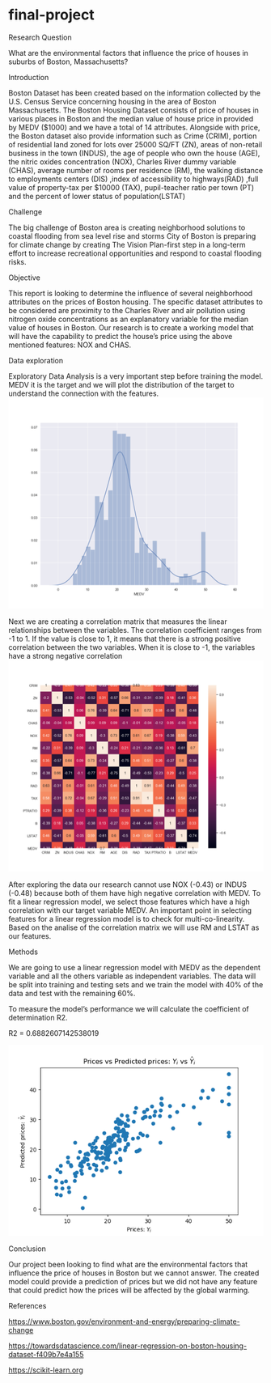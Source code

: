 # final-project

Research Question

What are the environmental factors that influence the price of houses in suburbs of Boston, Massachusetts?

Introduction

Boston Dataset has been created based on the information collected by the U.S. Census Service concerning housing in the area of Boston Massachusetts.
The Boston Housing Dataset consists of price of houses in various places in Boston and the median value of house price in provided by MEDV ($1000) and we have a total of 14 attributes.
Alongside with price, the Boston dataset also provide information such as Crime (CRIM), portion of residential land zoned for lots over 25000 SQ/FT (ZN), areas of non-retail business in the town (INDUS), the age of people who own the house (AGE), the nitric oxides concentration (NOX), Charles River dummy variable (CHAS), average number of rooms per residence (RM), the walking distance to employments centers (DIS) ,index of accessibility to highways(RAD) ,full value of property-tax per $10000 (TAX), pupil-teacher ratio per town (PT)  and the percent of lower status of population(LSTAT) 

Challenge

The big challenge of Boston area is creating neighborhood solutions to coastal flooding from sea level rise and storms
City of Boston is preparing for climate change by creating The Vision Plan-first step in a long-term effort to increase recreational opportunities and respond to coastal flooding risks.

Objective

This report is looking to determine the influence of several neighborhood attributes on the prices of Boston housing. The specific dataset attributes to be considered are proximity to the Charles River and air pollution using nitrogen oxide concentrations as an explanatory variable for the median value of houses in Boston.
Our research is to create a working model that will have the capability to predict the house’s price using the above mentioned features: NOX and CHAS.

Data exploration

Exploratory Data Analysis is a very important step before training the model. MEDV it is the target and we will plot the distribution of the target to understand the connection with the features.
![Matrix](./fIgures/price_distribution.png)

Next we are creating a correlation matrix that measures the linear relationships between the variables. The correlation coefficient ranges from -1 to 1. If the value is close to 1, it means that there is a strong positive correlation between the two variables. When it is close to -1, the variables have a strong negative correlation
![Matrix](./fIgures/correlation_matrix.png)

After exploring the data our research cannot use NOX (-0.43) or INDUS (-0.48) because both of them have high negative correlation with MEDV.
To fit a linear regression model, we select those features which have a high correlation with our target variable MEDV. 
An important point in selecting features for a linear regression model is to check for multi-co-linearity. 
Based on the analise of the correlation matrix we will use RM and LSTAT as our features. 


Methods

We are going to use a linear regression model with MEDV as the dependent variable and all the others variable as independent variables.
The data will be split into training and testing sets and we train the model with 40% of the data and test with the remaining 60%. 

To measure the model’s performance we will calculate the coefficient of determination R2.

R2 = 0.6882607142538019

![House's Prices versus Predicted Prices](./fIgures/prices_pred_price.png)

Conclusion

Our project been looking to find what are the environmental factors that influence the price of houses in Boston but we cannot answer.
The created model could provide a prediction of prices but we did not have any feature that could predict how the prices will be affected by the global warming.


References

https://www.boston.gov/environment-and-energy/preparing-climate-change

https://towardsdatascience.com/linear-regression-on-boston-housing-dataset-f409b7e4a155

https://scikit-learn.org
